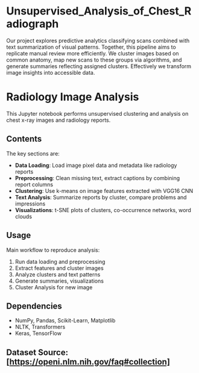 # Unsupervised_Analysis_of_Chest_Radiograph
Our project explores predictive analytics classifying scans combined with text summarization of visual patterns. Together, this pipeline aims to replicate manual review more efficiently. We cluster images based on common anatomy, map new scans to these groups via algorithms, and generate summaries reflecting assigned clusters. Effectively we transform image insights into accessible data.

# Radiology Image Analysis

This Jupyter notebook performs unsupervised clustering and analysis on chest x-ray images and radiology reports.

## Contents

The key sections are:  

- **Data Loading**: Load image pixel data and metadata like radiology reports 
- **Preprocessing**: Clean missing text, extract captions by combining report columns  
- **Clustering**: Use k-means on image features extracted with VGG16 CNN
- **Text Analysis**: Summarize reports by cluster, compare problems and impressions
- **Visualizations**: t-SNE plots of clusters, co-occurrence networks, word clouds

## Usage

Main workflow to reproduce analysis:

1. Run data loading and preprocessing  
2. Extract features and cluster images
3. Analyze clusters and text patterns   
4. Generate summaries, visualizations
5. Cluster Analysis for new image


## Dependencies

- NumPy, Pandas, Scikit-Learn, Matplotlib
- NLTK, Transformers
- Keras, TensorFlow

## Dataset Source: [https://openi.nlm.nih.gov/faq#collection]

